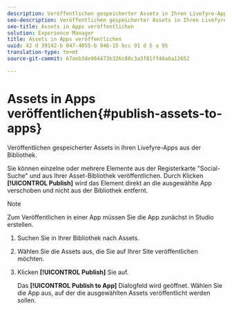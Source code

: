 ```yaml
---
description: Veröffentlichen gespeicherter Assets in Ihren Livefyre-Apps aus der Bibliothek.
seo-description: Veröffentlichen gespeicherter Assets in Ihren Livefyre-Apps aus der Bibliothek.
seo-title: Assets in Apps veröffentlichen
solution: Experience Manager
title: Assets in Apps veröffentlichen
uuid: 42 d 39142-b 047-4055-b 946-15 bcc 91 d 5 a 95
translation-type: tm+mt
source-git-commit: 67aeb3de964473b326c88c3a3f81ff48a6a12652

---
```



# Assets in Apps veröffentlichen{#publish-assets-to-apps}

Veröffentlichen gespeicherter Assets in Ihren Livefyre-Apps aus der Bibliothek.

Sie können einzelne oder mehrere Elemente aus der Registerkarte &quot;Social-Suche&quot; und aus Ihrer Asset-Bibliothek veröffentlichen. Durch Klicken **[!UICONTROL Publish]** wird das Element direkt an die ausgewählte App verschoben und nicht aus der Bibliothek entfernt.

>[!NOTE]
>
>Zum Veröffentlichen in einer App müssen Sie die App zunächst in Studio erstellen.

1. Suchen Sie in Ihrer Bibliothek nach Assets.
1. Wählen Sie die Assets aus, die Sie auf Ihrer Site veröffentlichen möchten.
1. Klicken **[!UICONTROL Publish]** Sie auf.

   Das **[!UICONTROL Publish to App]** Dialogfeld wird geöffnet. Wählen Sie die App aus, auf der die ausgewählten Assets veröffentlicht werden sollen.
